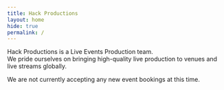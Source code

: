 ```yaml
---
title: Hack Productions
layout: home
hide: true
permalink: /
---
```


Hack Productions is a Live Events Production team.<br/>
We  pride ourselves on bringing high-quality live production to venues and live streams globally.

We are not currently accepting any new event bookings at this time.
